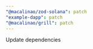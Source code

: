 ```yaml
---
"@macalinao/zod-solana": patch
"example-dapp": patch
"@macalinao/grill": patch
---
```


Update dependencies
